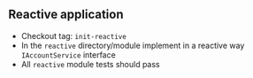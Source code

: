 ## Reactive application

* Checkout tag: `init-reactive`
* In the `reactive` directory/module implement in a reactive way `IAccountService` interface
* All `reactive` module tests should pass  

